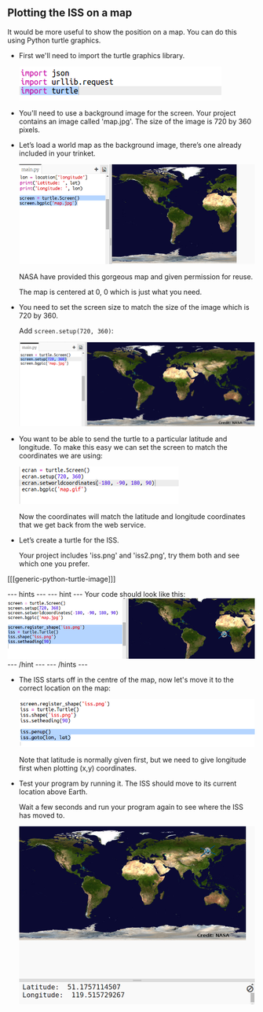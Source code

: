 ## Plotting the ISS on a map

It would be more useful to show the position on a map. You can do this using Python turtle graphics.

+ First we'll need to import the turtle graphics library.
    
    ![screenshot](images/iss-turtle.png)

+ You'll need to use a background image for the screen. Your project contains an image called 'map.jpg'. The size of the image is 720 by 360 pixels.

+ Let’s load a world map as the background image, there’s one already included in your trinket.
    
    ![screenshot](images/iss-map.png)
    
    NASA have provided this gorgeous map and given permission for reuse.
    
    The map is centered at 0, 0 which is just what you need.

+ You need to set the screen size to match the size of the image which is 720 by 360.
    
    Add `screen.setup(720, 360)`:
    
    ![screenshot](images/iss-setup.png)

+ You want to be able to send the turtle to a particular latitude and longitude. To make this easy we can set the screen to match the coordinates we are using:
    
    ![screenshot](images/iss-world.png)
    
    Now the coordinates will match the latitude and longitude coordinates that we get back from the web service.

+ Let’s create a turtle for the ISS.
    
    Your project includes 'iss.png' and 'iss2.png', try them both and see which one you prefer.

[[[generic-python-turtle-image]]]

\--- hints \--- \--- hint \--- Your code should look like this: ![screenshot](images/iss-image.png) \--- /hint \--- \--- /hints \---

+ The ISS starts off in the centre of the map, now let's move it to the correct location on the map:
    
    ![screenshot](images/iss-plot.png)
    
    Note that latitude is normally given first, but we need to give longitude first when plotting (x,y) coordinates.

+ Test your program by running it. The ISS should move to its current location above Earth.
    
    Wait a few seconds and run your program again to see where the ISS has moved to.
    
    ![screenshot](images/iss-plotted.png)